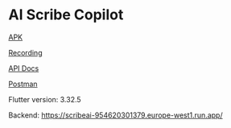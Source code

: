 # AI Scribe Copilot

[APK](https://github.com/JustINCodingUK/Ai-Scribe-Copilot/releases/download/v1.0.0/app-release.apk)

[Recording](https://drive.google.com/file/d/1O13FuQFrV7njOMiNCM8XXCArfGiA5lRy/view?usp=sharing)

[API Docs](https://docs.google.com/document/d/1hzfry0fg7qQQb39cswEychYMtBiBKDAqIg6LamAKENI/edit?usp=sharing)

[Postman](https://drive.google.com/file/d/1rnEjRzH64ESlIi5VQekG525Dsf8IQZTP/view?usp=sharing)

Flutter version: 3.32.5

Backend: https://scribeai-954620301379.europe-west1.run.app/
